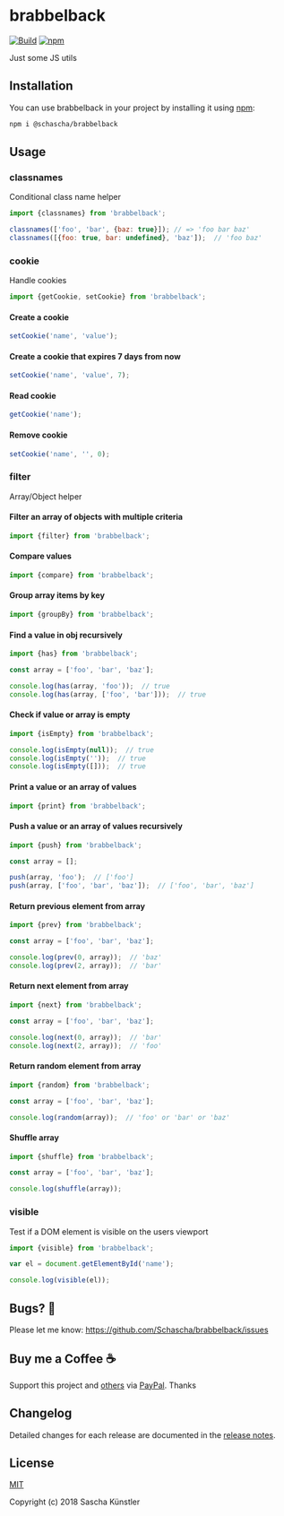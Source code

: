 # brabbelback

[![Build](https://github.com/Schascha/brabbelback/workflows/Build/badge.svg)](https://github.com/Schascha/brabbelback/actions)
[![npm](https://img.shields.io/npm/v/@schascha/brabbelback)](https://www.npmjs.com/package/@schascha/brabbelback)

Just some JS utils

## Installation

You can use brabbelback in your project by installing it using [npm](https://www.npmjs.com/package/@schascha/brabbelback):

```sh
npm i @schascha/brabbelback
```

## Usage

### classnames

Conditional class name helper

```javascript
import {classnames} from 'brabbelback';

classnames(['foo', 'bar', {baz: true}]); // => 'foo bar baz'
classnames([{foo: true, bar: undefined}, 'baz']);  // 'foo baz'
```

### cookie

Handle cookies

```javascript
import {getCookie, setCookie} from 'brabbelback';
```

#### Create a cookie

```javascript
setCookie('name', 'value');
```

#### Create a cookie that expires 7 days from now

```javascript
setCookie('name', 'value', 7);
```

#### Read cookie

```javascript
getCookie('name');
```

#### Remove cookie

```javascript
setCookie('name', '', 0);
```

### filter

Array/Object helper

#### Filter an array of objects with multiple criteria

```javascript
import {filter} from 'brabbelback';
```

#### Compare values

```javascript
import {compare} from 'brabbelback';
```

#### Group array items by key

```javascript
import {groupBy} from 'brabbelback';
```

#### Find a value in obj recursively

```javascript
import {has} from 'brabbelback';

const array = ['foo', 'bar', 'baz'];

console.log(has(array, 'foo'));  // true
console.log(has(array, ['foo', 'bar']));  // true
```

#### Check if value or array is empty

```javascript
import {isEmpty} from 'brabbelback';

console.log(isEmpty(null));  // true
console.log(isEmpty(''));  // true
console.log(isEmpty([]));  // true
```

#### Print a value or an array of values

```javascript
import {print} from 'brabbelback';
```

#### Push a value or an array of values recursively

```javascript
import {push} from 'brabbelback';

const array = [];

push(array, 'foo');  // ['foo']
push(array, ['foo', 'bar', 'baz']);  // ['foo', 'bar', 'baz']
```

#### Return previous element from array

```javascript
import {prev} from 'brabbelback';

const array = ['foo', 'bar', 'baz'];

console.log(prev(0, array));  // 'baz'
console.log(prev(2, array));  // 'bar'
```

#### Return next element from array

```javascript
import {next} from 'brabbelback';

const array = ['foo', 'bar', 'baz'];

console.log(next(0, array));  // 'bar'
console.log(next(2, array));  // 'foo'
```

#### Return random element from array

```javascript
import {random} from 'brabbelback';

const array = ['foo', 'bar', 'baz'];

console.log(random(array));  // 'foo' or 'bar' or 'baz'
```

#### Shuffle array

```javascript
import {shuffle} from 'brabbelback';

const array = ['foo', 'bar', 'baz'];

console.log(shuffle(array));
```

### visible

Test if a DOM element is visible on the users viewport

```javascript
import {visible} from 'brabbelback';

var el = document.getElementById('name');

console.log(visible(el));
```

## Bugs? 🐛

Please let me know: https://github.com/Schascha/brabbelback/issues

## Buy me a Coffee ☕

Support this project and [others](https://github.com/Schascha?tab=repositories) via [PayPal](https://www.paypal.me/LosZahlos). Thanks

## Changelog

Detailed changes for each release are documented in the [release notes](https://github.com/Schascha/brabbelback/releases).

## License

[MIT](./LICENSE)

Copyright (c) 2018 Sascha Künstler

